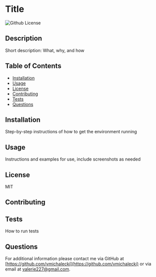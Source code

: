 # Title

![Github License](https://img.shields.io/badge/License-MIT-yellow.svg)

## Description
Short description: What, why, and how

## Table of Contents
* [Installation](#Installation)
* [Usage](#Usage)
* [License](#License)
* [Contributing](#Contributing)
* [Tests](#Tests)
* [Questions](#Questions)

## Installation
Step-by-step instructions of how to get the environment running

## Usage
Instructions and examples for use, include screenshots as needed

## License
MIT

## Contributing


## Tests
How to run tests

## Questions
For additional information please contact me via GitHub at [https://github.com/vmichalecki](https://github.com/vmichalecki) or via email at [valerie227@gmail.com](mailto:valerie227@gmail.com?subject=[GitHub]Title).